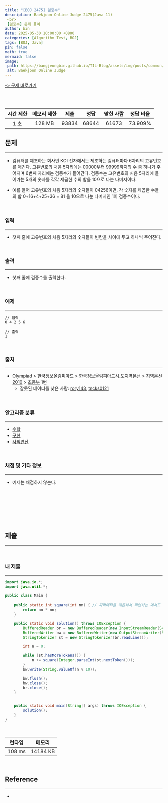 ```yaml
---
title: "[BOJ 2475] 검증수"
description: Baekjoon Online Judge 2475(Java 11)
 <br>
 [검증수] 문제 풀이
author: bin
date: 2025-05-30 10:00:00 +0800
categories: [Algorithm Test, BOJ]
tags: [BOJ, Java]
pin: false
math: true
mermaid: false
image:
 path: https://bangjeongbin.github.io/TIL-Blog/assets/img/posts/common/baekjoon-logo.png
 alt: Baekjoon Online Judge
---
```

[-> 문제 바로가기](https://www.acmicpc.net/problem/2475)

<br>
<br>

| 시간 제한 | 메모리 제한 |  제출   |  정답   | 맞힌 사람 |  정답 비율  |
| :---: | :----: | :---: | :---: | :---: | :-----: |
|  1 초  | 128 MB | 93834 | 68644 | 61673 | 73.909% |

## 문제
---
- 컴퓨터를 제조하는 회사인 KOI 전자에서는 제조하는 컴퓨터마다 6자리의 고유번호를 매긴다. 고유번호의 처음 5자리에는 00000부터 99999까지의 수 중 하나가 주어지며 6번째 자리에는 검증수가 들어간다. 검증수는 고유번호의 처음 5자리에 들어가는 5개의 숫자를 각각 제곱한 수의 합을 10으로 나눈 나머지이다.

- 예를 들어 고유번호의 처음 5자리의 숫자들이 04256이면, 각 숫자를 제곱한 수들의 합 0+16+4+25+36 = 81 을 10으로 나눈 나머지인 1이 검증수이다.

<br>

### 입력
---
- 첫째 줄에 고유번호의 처음 5자리의 숫자들이 빈칸을 사이에 두고 하나씩 주어진다.

<br>

### 출력
---
- 첫째 줄에 검증수를 출력한다.

<br>

### 예제
---
```
// 입력
0 4 2 5 6
```

```
// 출력
1
```

<br>

### 출처
---
- [Olympiad](https://www.acmicpc.net/category/2) > [한국정보올림피아드](https://www.acmicpc.net/category/55) > [한국정보올림피아드시․도지역본선](https://www.acmicpc.net/category/57) > [지역본선 2010](https://www.acmicpc.net/category/62) > [초등부](https://www.acmicpc.net/category/detail/343) 1번
	- 잘못된 데이터를 찾은 사람: [rory143](https://www.acmicpc.net/user/rory143), [tncks0121](https://www.acmicpc.net/user/tncks0121)

<br>

### 알고리즘 분류
---
- [수학](https://www.acmicpc.net/problem/tag/124)
- [구현](https://www.acmicpc.net/problem/tag/102)
- [사칙연산](https://www.acmicpc.net/problem/tag/121)

<br>

### 채점 및 기타 정보
---
- 예제는 채점하지 않는다.

<br>
<br>
<br>
<br>
<br>
<br>

## 제출
---

<br>

### 내 제출
---
```java
import java.io.*;
import java.util.*;

public class Main {

    public static int square(int nn) { // 파라메터를 제곱해서 리턴하는 메서드
        return nn * nn;
    }

    public static void solution() throws IOException {
        BufferedReader br = new BufferedReader(new InputStreamReader(System.in));
        BufferedWriter bw = new BufferedWriter(new OutputStreamWriter(System.out));
        StringTokenizer st = new StringTokenizer(br.readLine());

        int n = 0;

        while (st.hasMoreTokens()) {
            n += square(Integer.parseInt(st.nextToken()));
        }
        bw.write(String.valueOf(n % 10));

        bw.flush();
        bw.close();
        br.close();
    }


    public static void main(String[] args) throws IOException {
        solution();
    }
}

```

<br>

|  런타임   |   메모리    |
| :----: | :------: |
| 108 ms | 14184 KB |

<br>

## Reference
---
- 

